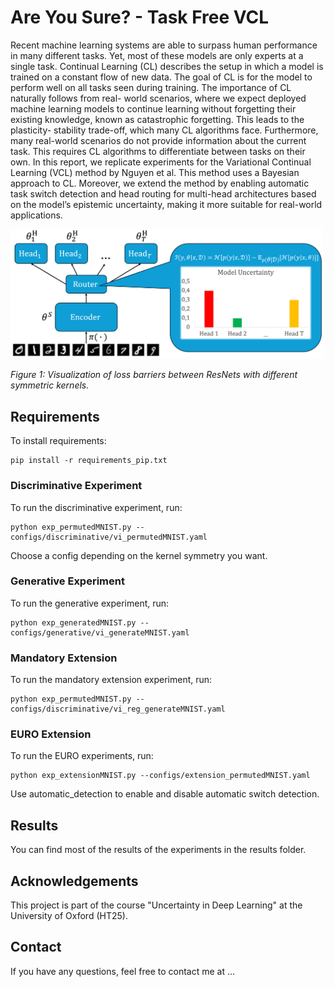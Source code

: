 # Are You Sure? - Task Free VCL
Recent machine learning systems are able to surpass human performance in many different
tasks. Yet, most of these models are only experts at a single task. Continual Learning (CL) describes
the setup in which a model is trained on a constant flow of new data. The goal of CL is for the model
to perform well on all tasks seen during training. The importance of CL naturally follows from real-
world scenarios, where we expect deployed machine learning models to continue learning without
forgetting their existing knowledge, known as catastrophic forgetting. This leads to the plasticity-
stability trade-off, which many CL algorithms face. Furthermore, many real-world scenarios do not
provide information about the current task. This requires CL algorithms to differentiate between tasks
on their own. In this report, we replicate experiments for the Variational Continual Learning (VCL)
method by Nguyen et al. This method uses a Bayesian approach to CL. Moreover, we extend
the method by enabling automatic task switch detection and head routing for multi-head architectures
based on the model’s epistemic uncertainty, making it more suitable for real-world applications.

<img src="images/results.png" alt="Results Overview" width="500">

*Figure 1: Visualization of loss barriers between ResNets with different symmetric kernels.*

## Requirements

To install requirements:

```setup
pip install -r requirements_pip.txt
```

### Discriminative Experiment

To run the discriminative experiment, run:

```experiment1
python exp_permutedMNIST.py --configs/discriminative/vi_permutedMNIST.yaml
```
Choose a config depending on the kernel symmetry you want.
### Generative Experiment

To run the generative experiment, run:

```experiment2
python exp_generatedMNIST.py --configs/generative/vi_generateMNIST.yaml
```
### Mandatory Extension

To run the mandatory extension experiment, run:

```experiment3
python exp_permutedMNIST.py --configs/discriminative/vi_reg_generateMNIST.yaml
```
### EURO Extension

To run the EURO experiments, run:

```experiment4
python exp_extensionMNIST.py --configs/extension_permutedMNIST.yaml
```
Use automatic_detection to enable and disable automatic switch detection.

## Results

You can find most of the results of the experiments in the results folder.

## Acknowledgements

This project is part of the course "Uncertainty in Deep Learning" at the University of Oxford (HT25).

## Contact

If you have any questions, feel free to contact me at ...
